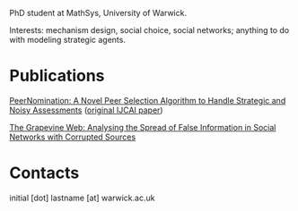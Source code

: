 PhD student at MathSys, University of Warwick. 

Interests: mechanism design, social choice, social networks; anything to do with modeling strategic agents. 

# Publications

[PeerNomination: A Novel Peer Selection Algorithm to Handle Strategic and Noisy Assessments](https://www.sciencedirect.com/science/article/pii/S0004370222001837) ([original IJCAI paper](https://www.ijcai.org/proceedings/2020/0055.pdf))

[The Grapevine Web: Analysing the Spread of False Information in Social Networks with Corrupted Sources](https://dl.acm.org/doi/10.5555/3545946.3598900)

# Contacts

initial [dot] lastname [at] warwick.ac.uk
